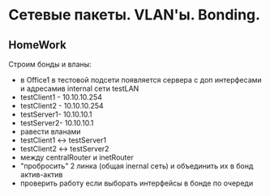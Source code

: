 # **Сетевые пакеты. VLAN'ы. Bonding.**

## **HomeWork**

Cтроим бонды и вланы:

- в Office1 в тестовой подсети появляется сервера с доп интерфесами и адресамив internal сети testLAN
- testClient1 - 10.10.10.254
- testClient2 - 10.10.10.254
- testServer1- 10.10.10.1
- testServer2- 10.10.10.1
- равести вланами
- testClient1 <-> testServer1
- testClient2 <-> testServer2
- между centralRouter и inetRouter
- "пробросить" 2 линка (общая inernal сеть) и объединить их в бонд актив-актив
- проверить работу если выборать интерфейсы в бонде по очереди

